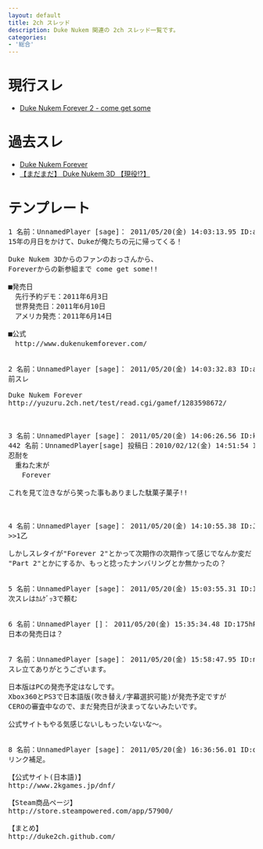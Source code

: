 ```yaml
---
layout: default
title: 2ch スレッド
description: Duke Nukem 関連の 2ch スレッド一覧です。
categories:
- '総合'
---
```


現行スレ
========

* [Duke Nukem Forever 2 - come get some](http://yuzuru.2ch.net/test/read.cgi/gamef/1305867793/)

過去スレ
========

* [Duke Nukem Forever](http://yuzuru.2ch.net/test/read.cgi/gamef/1283598672/)
* [【まだまだ】 Duke Nukem 3D 【現役!?】](http://yomi.mobi/read.cgi/game10/game10_game_1028945772/)

テンプレート
============

<pre>
1 名前：UnnamedPlayer [sage]： 2011/05/20(金) 14:03:13.95 ID:asTfaxHI (2)
15年の月日をかけて、Dukeが俺たちの元に帰ってくる！

Duke Nukem 3Dからのファンのおっさんから、
Foreverからの新参組まで come get some!!

■発売日
　先行予約デモ：2011年6月3日
　世界発売日：2011年6月10日
　アメリカ発売：2011年6月14日

■公式
　http://www.dukenukemforever.com/ 


2 名前：UnnamedPlayer [sage]： 2011/05/20(金) 14:03:32.83 ID:asTfaxHI (2)
前スレ

Duke Nukem Forever
http://yuzuru.2ch.net/test/read.cgi/gamef/1283598672/



3 名前：UnnamedPlayer [sage]： 2011/05/20(金) 14:06:26.56 ID:kTMBuXVW
442 名前：UnnamedPlayer[sage] 投稿日：2010/02/12(金) 14:51:54 ID:C8stE27l
忍耐を
　重ねた末が
　　Forever

これを見て泣きながら笑った事もありました駄菓子菓子!!



4 名前：UnnamedPlayer [sage]： 2011/05/20(金) 14:10:55.38 ID:JUXw+E9B
&gt;&gt;1乙

しかしスレタイが"Forever 2"とかって次期作の次期作って感じでなんか変だ
"Part 2"とかにするか、もっと捻ったナンバリングとか無かったの？ 


5 名前：UnnamedPlayer [sage]： 2011/05/20(金) 15:03:55.31 ID:IQwmEFgw
次スレはｶﾑｹﾞｯ3で頼む 


6 名前：UnnamedPlayer []： 2011/05/20(金) 15:35:34.48 ID:175hP6pM (2)
日本の発売日は？ 


7 名前：UnnamedPlayer [sage]： 2011/05/20(金) 15:58:47.95 ID:naqqV6b4
スレ立てありがとうございます。

日本版はPCの発売予定はなしです。
Xbox360とPS3で日本語版(吹き替え/字幕選択可能)が発売予定ですが
CEROの審査中なので、まだ発売日が決まってないみたいです。

公式サイトもやる気感じないしもったいないな～。 


8 名前：UnnamedPlayer [sage]： 2011/05/20(金) 16:36:56.01 ID:q5pbOEk7
リンク補足。

【公式サイト(日本語)】
http://www.2kgames.jp/dnf/

【Steam商品ページ】
http://store.steampowered.com/app/57900/

【まとめ】
http://duke2ch.github.com/
</pre>
